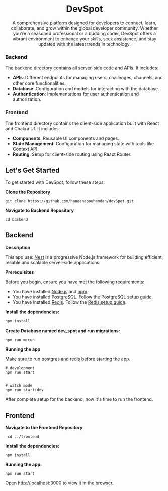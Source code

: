 <h1 align="center"><b>DevSpot</b></h1>

<p align="center">
A comprehensive platform designed for developers to connect, learn, collaborate, and grow within the global developer community. Whether you're a seasoned professional or a budding coder, DevSpot offers a vibrant environment to enhance your skills, seek assistance, and stay updated with the latest trends in technology.
</p>


  ### Backend
The backend directory contains all server-side code and APIs. It includes:
- **APIs**: Different endpoints for managing users, challenges, channels, and other core functionalities.
- **Database**: Configuration and models for interacting with the database.
- **Authentication**: Implementations for user authentication and authorization.

### Frontend
The frontend directory contains the client-side application built with React and Chakra UI. It includes:
- **Components**: Reusable UI components and pages.
- **State Management**: Configuration for managing state with tools like Context API.
- **Routing**: Setup for client-side routing using React Router.
## Let's Get Started

To get started with DevSpot, follow these steps:

  **Clone the Repository**

    git clone https://github.com/haneenabouhamdan/devSpot.git

 **Navigate to Backend Repository**

    cd backend

<h2>Backend</h2>

 **Description**

This app use:
[Nest](https://github.com/nestjs/nest) is a progressive Node.js framework for building efficient, reliable and scalable server-side applications.

**Prerequisites**

Before you begin, ensure you have met the following requirements:

- You have installed [Node.js](https://nodejs.org/en/) and [npm](https://www.npmjs.com/get-npm).
- You have installed [PostgreSQL](https://www.postgresql.org/download/). Follow the [PostgreSQL setup guide](https://www.postgresqltutorial.com/postgresql-getting-started/install-postgresql/).
- You have installed [Redis](https://redis.io/download). Follow the [Redis setup guide](https://redis.io/topics/quickstart).

**Install the dependencies:**

    npm install

**Create Database named dev_spot and run migrations:**
  
    npm run m:run
  
**Running the app**

Make sure to run postgres and redis before starting the app.

    # development
    npm run start


    # watch mode
    npm run start:dev



After complete setup for the backend, now it's time to run the frontend.

<h2>Frontend</h2>
  
  **Navigate to the Frontend Repository**
   
     cd ../frontend

**Install the dependencies:**

    npm install
   
**Running the app:**

    npm run start
    

Open [http://localhost:3000](http://localhost:3000) to view it in the browser.


